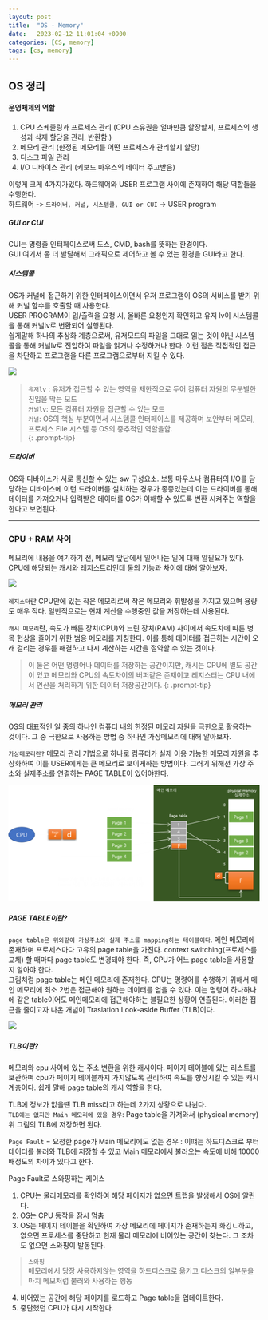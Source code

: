 ```yaml
---
layout: post
title:  "OS - Memory"
date:   2023-02-12 11:01:04 +0900
categories: [CS, memory]
tags: [cs, memory]
---
```


## OS 정리

#### 운영체제의 역할  
1. CPU 스케줄링과 프로세스 관리 (CPU 소유권을 얼마만큼 할장할지, 프로세스의 생성과 삭제 할당을 관리, 반환함.)
2. 메모리 관리 (한정된 메모리를 어떤 프로세스가 관리할지 할당)
3. 디스크 파일 관리 
4. I/O 디바이스 관리 (키보드 마우스의 데이터 주고받음)

이렇게 크게 4가지가있다. 하드웨어와 USER 프로그램 사이에 존재하여 해당 역할들을 수행한다.  
하드웨어 ->  `드라이버, 커널, 시스템콜, GUI or CUI` -> USER program

##### GUI or CUI  
CUI는 명령줄 인터페이스로써 도스, CMD, bash를 뜻하는 환경이다.  
GUI 여기서 좀 더 발달해서 그래픽으로 제어하고 볼 수 있는 환경을 GUI라고 한다.

##### 시스템콜  

OS가 커널에 접근하기 위한 인터페이스이면서 유저 프로그램이 OS의 서비스를 받기 위해 커널 함수를 호출할 때 사용한다.  
USER PROGRAM이 입/출력을 요청 시, 올바른 요청인지 확인하고 유저 lv이 시스템콜을 통해 커널lv로 변환되어 실행된다.  
쉽게말해 하나의 추상화 계층으로써, 유저모드의 파일을 그대로 읽는 것이 아닌 시스템 콜을 통해 커널lv로 진입하여 파일을 읽거나 수정하거나 한다. 이런 점은 직접적인 접근을 차단하고 프로그램을 다른 프로그램으로부터 지킬 수 있다.  

<img src="https://velog.velcdn.com/images%2Fyanghl98%2Fpost%2F3fe1b842-a2e9-4056-b266-f9c034226bd5%2Fimage.png">  

> `유저lv` : 유저가 접근할 수 있는 영역을 제한적으로 두어 컴퓨터 자원의 무분별한 진입을 막는 모드  
> `커널lv`: 모든 컴퓨터 자원을 접근할 수 있는 모드  
> `커널`: OS의 핵심 부분이면서 시스템콜 인터페이스를 제공하며 보안부터 메모리, 프로세스 File 시스템 등 OS의 중추적인 역할을함.  
{: .prompt-tip}

##### 드라이버

OS와 디바이스가 서로 통신할 수 있는 sw 구성요소. 보통 마우스나 컴퓨터의 I/O를 담당하는 디바이스에 이런 드라이버를 설치하는 경우가 종종있는데 이는 드라이버를 통해 데이터를 가져오거나 입력받은 데이터를 OS가 이해할 수 있도록 변환 시켜주는 역할을 한다고 보면된다.  

---

### CPU + RAM 사이  

메모리에 내용을 얘기하기 전, 메모리 앞단에서 일어나는 일에 대해 알필요가 있다. CPU에 해당되는 캐시와 레지스트리인데 둘의 기능과 차이에 대해 알아보자.  

<img src="https://melonicedlatte.com/system/uploads/images/000/001/482/original/image.png?1541583910">

`레지스터`란 CPU안에 있는 작은 메모리로써 작은 메모리와 휘발성을 가지고 있으며 용량도 매우 적다. 일반적으로는 현재 계산을 수행중인 값을 저장하는데 사용된다.  

`캐시 메모리`란, 속도가 빠른 장치(CPU)와 느린 장치(RAM) 사이에서 속도차에 따른 병목 현상을 줄이기 위한 범용 메모리를 지칭한다. 이를 통해 데이터를 접근하는 시간이 오래 걸리는 경우를 해결하고 다시 계산하는 시간을 절약할 수 있는 것이다.  

> 이 둘은 어떤 명령어나 데이터를 저장하는 공간이지만, 캐시는 CPU에 별도 공간이 있고 메모리와 CPU의 속도차이의 버퍼같은 존재이고 레지스터는 CPU 내에서 연산을 처리하기 위한 데이터 저장공간이다.
{: .prompt-tip}

##### 메모리 관리

OS의 대표적인 일 중의 하나인 컴퓨터 내의 한정된 메모리 자원을 극한으로 활용하는 것이다. 그 중 극한으로 사용하는 방법 중 하나인 가상메모리에 대해 알아보자.  
 
`가상메모리란?` 메모리 관리 기법으로 하나로 컴퓨터가 실제 이용 가능한 메모리 자원을 추상화하여 이를 USER에게는 큰 메모리로 보이게하는 방법이다. 그러기 위해선 가상 주소와 실제주소를 연결하는 PAGE TABLE이 있어야한다.   

<img src="https://github.com/mskim0425/mskim0425.github.io/blob/main/images/cs/%EB%A9%94%EB%AA%A8%EB%A6%AC%EA%B4%80%EB%A6%AC.png?raw=true">

##### PAGE TABLE이란?  
`page table은 위와같이 가상주소와 실제 주소를 mapping하는 테이블이다`. 메인 메모리에 존재하며 프로세스마다 고유의 page table을 가진다. context switching(프로세스를 교체) 할 때마다 page table도 변경돼야 한다. 즉, CPU가 어느 page table을 사용할지 알아야 한다.  
그림처럼 page table는 메인 메모리에 존재한다. CPU는 명령어를 수행하기 위해서 메인 메모리에 최소 2번은 접근해야 원하는 데이터를 얻을 수 있다. 이는 명령어 하나하나에 같은 table이어도 메인메모리에 접근해야하는 불필요한 상황이 연출된다. 이러한 접근을 줄이고자 나온 개념이 Traslation Look-aside Buffer (TLB)이다.  


<img src="https://blog.kakaocdn.net/dn/eg79xp/btqzjf5pSyX/1DKIZo5kpikuRFhlKor1yk/img.jpg">

##### TLB이란?  
메모리와 cpu 사이에 있는 주소 변환을 위한 캐시이다. 페이지 테이블에 있는 리스트를 보관하며 cpu가 페이지 테이블까지 가지않도록 관리하여 속도를 향상시킬 수 있는 캐시 계층이다. 쉽게 말해 page table의 캐시 역할을 한다.  

TLB에 정보가 없을떈 TLB miss라고 하는데 2가지 상황으로 나뉜다.  
`TLB에는 없지만 Main 메모리에 있을 경우`: Page table을 가져와서 (physical memory) 위 그림의 TLB에 저장하면 된다.  

`Page Fault` = 요청한 page가 Main 메모리에도 없는 경우 :  이떄는 하드디스크로 부터 데이터를 불러와 TLB에 저장할 수 있고 Main 메모리에서 불러오는 속도에 비해 10000배정도의 차이가 있다고 한다.  

Page Fault로 스와핑하는 케이스

1. CPU는 물리메모리를 확인하여 해당 페이지가 없으면 트랩을 발생해서 OS에 알린다.  
2. OS는 CPU 동작을 잠시 멈춤
3. OS는 페이지 테이블을 확인하여 가상 메모리에 페이지가 존재하는지 화깅ㄴ하고, 없으면 프로세스를 중단하고 현재 물리 메모리에 비어있는 공간이 찾는다. 그 조차도 없으면 스와핑이 발동된다.

>`스와핑`  
> 메모리에서 당장 사용하지않는 영역을 하드디스크로 옮기고 디스크의 일부분을 마치 메모처럼 불러와 사용하는 행동  

4. 비어있는 공간에 해당 페이지를 로드하고 Page table을 업데이트한다.  
5. 중단했던 CPU가 다시 시작한다. 
  
